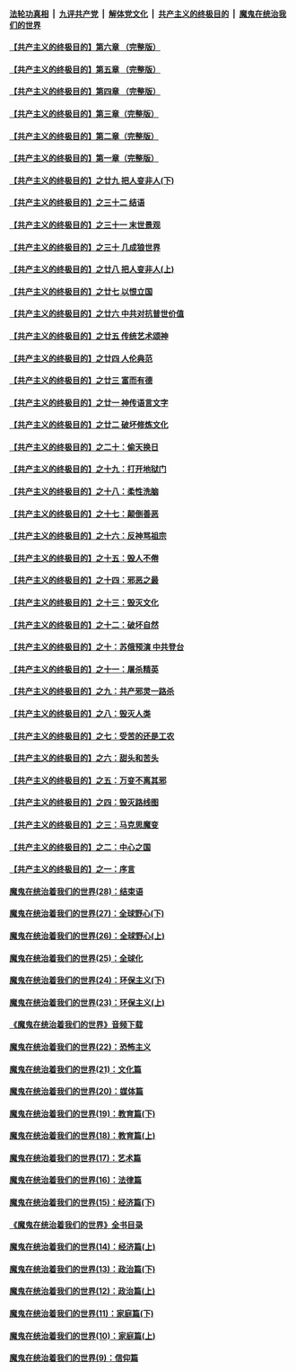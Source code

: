 ####  [法轮功真相](../../../../basic/blob/master/README.md?t=04141830) &nbsp;|&nbsp; [九评共产党](../../../../9ping.md/blob/master/README.md?t=04141830) &nbsp;|&nbsp; [解体党文化](../../../../jtdwh.md/blob/master/README.md?t=04141830)  &nbsp;|&nbsp; [共产主义的终极目的](../../../../gczydzjmd.md/blob/master/README.md?t=04141830) &nbsp;|&nbsp; [魔鬼在统治我们的世界](../../../../mgztzwmdsj.md/blob/master/README.md?t=04141830) 

#### [【共产主义的终极目的】第六章 （完整版）](../pages/nsc422/n11428913.md?t=04141830) 

#### [【共产主义的终极目的】第五章 （完整版）](../pages/nsc422/n11428912.md?t=04141830) 

#### [【共产主义的终极目的】第四章 （完整版）](../pages/nsc422/n11428907.md?t=04141830) 

#### [【共产主义的终极目的】第三章（完整版）](../pages/nsc422/n11428848.md?t=04141830) 

#### [【共产主义的终极目的】第二章（完整版）](../pages/nsc422/n11428831.md?t=04141830) 

#### [【共产主义的终极目的】第一章（完整版）](../pages/nsc422/n11417651.md?t=04141830) 

#### [【共产主义的终极目的】之廿九 把人变非人(下)](../pages/nsc422/n11344140.md?t=04141830) 

#### [【共产主义的终极目的】之三十二 结语](../pages/nsc422/n11360535.md?t=04141830) 

#### [【共产主义的终极目的】之三十一 末世景观](../pages/nsc422/n11351129.md?t=04141830) 

#### [【共产主义的终极目的】之三十 几成狼世界](../pages/nsc422/n11348280.md?t=04141830) 

#### [【共产主义的终极目的】之廿八 把人变非人(上)](../pages/nsc422/n11340492.md?t=04141830) 

#### [【共产主义的终极目的】之廿七 以恨立国](../pages/nsc422/n11336944.md?t=04141830) 

#### [【共产主义的终极目的】之廿六 中共对抗普世价值](../pages/nsc422/n11324785.md?t=04141830) 

#### [【共产主义的终极目的】之廿五 传统艺术颂神](../pages/nsc422/n11296396.md?t=04141830) 

#### [【共产主义的终极目的】之廿四 人伦典范](../pages/nsc422/n11296397.md?t=04141830) 

#### [【共产主义的终极目的】之廿三 富而有德](../pages/nsc422/n11283598.md?t=04141830) 

#### [【共产主义的终极目的】之廿一 神传语言文字](../pages/nsc422/n11263265.md?t=04141830) 

#### [【共产主义的终极目的】之廿二 破坏修炼文化](../pages/nsc422/n11245728.md?t=04141830) 

#### [【共产主义的终极目的】之二十：偷天换日](../pages/nsc422/n11238846.md?t=04141830) 

#### [【共产主义的终极目的】之十九：打开地狱门](../pages/nsc422/n11206376.md?t=04141830) 

#### [【共产主义的终极目的】之十八：柔性洗脑](../pages/nsc422/n11199994.md?t=04141830) 

#### [【共产主义的终极目的】之十七：颠倒善恶](../pages/nsc422/n11179782.md?t=04141830) 

#### [【共产主义的终极目的】之十六：反神骂祖宗](../pages/nsc422/n11166798.md?t=04141830) 

#### [【共产主义的终极目的】之十五：毁人不倦](../pages/nsc422/n11166792.md?t=04141830) 

#### [【共产主义的终极目的】之十四：邪恶之最](../pages/nsc422/n11150249.md?t=04141830) 

#### [【共产主义的终极目的】之十三：毁灭文化](../pages/nsc422/n11135227.md?t=04141830) 

#### [【共产主义的终极目的】之十二：破坏自然](../pages/nsc422/n11135214.md?t=04141830) 

#### [【共产主义的终极目的】之十：苏俄预演 中共登台](../pages/nsc422/n11118424.md?t=04141830) 

#### [【共产主义的终极目的】之十一：屠杀精英](../pages/nsc422/n11118442.md?t=04141830) 

#### [【共产主义的终极目的】之九：共产邪灵一路杀](../pages/nsc422/n11114139.md?t=04141830) 

#### [【共产主义的终极目的】之八：毁灭人类](../pages/nsc422/n11108503.md?t=04141830) 

#### [【共产主义的终极目的】之七：受苦的还是工农](../pages/nsc422/n11101809.md?t=04141830) 

#### [【共产主义的终极目的】之六：甜头和苦头](../pages/nsc422/n11096971.md?t=04141830) 

#### [【共产主义的终极目的】之五：万变不离其邪](../pages/nsc422/n11091285.md?t=04141830) 

#### [【共产主义的终极目的】之四：毁灭路线图](../pages/nsc422/n11086284.md?t=04141830) 

#### [【共产主义的终极目的】之三：马克思魔变](../pages/nsc422/n11061941.md?t=04141830) 

#### [【共产主义的终极目的】之二：中心之国](../pages/nsc422/n11047728.md?t=04141830) 

#### [【共产主义的终极目的】之一：序言](../pages/nsc422/n11086077.md?t=04141830) 

#### [魔鬼在统治着我们的世界(28)：结束语](../pages/nsc422/n10936246.md?t=04141830) 

#### [魔鬼在统治着我们的世界(27)：全球野心(下)](../pages/nsc422/n10928319.md?t=04141830) 

#### [魔鬼在统治着我们的世界(26)：全球野心(上)](../pages/nsc422/n10900318.md?t=04141830) 

#### [魔鬼在统治着我们的世界(25)：全球化](../pages/nsc422/n10788205.md?t=04141830) 

#### [魔鬼在统治着我们的世界(24)：环保主义(下)](../pages/nsc422/n10695307.md?t=04141830) 

#### [魔鬼在统治着我们的世界(23)：环保主义(上)](../pages/nsc422/n10688613.md?t=04141830) 

#### [《魔鬼在统治着我们的世界》音频下载](../pages/nsc422/n10635553.md?t=04141830) 

#### [魔鬼在统治着我们的世界(22)：恐怖主义](../pages/nsc422/n10614727.md?t=04141830) 

#### [魔鬼在统治着我们的世界(21)：文化篇](../pages/nsc422/n10597706.md?t=04141830) 

#### [魔鬼在统治着我们的世界(20)：媒体篇](../pages/nsc422/n10586579.md?t=04141830) 

#### [魔鬼在统治着我们的世界(19)：教育篇(下)](../pages/nsc422/n10564808.md?t=04141830) 

#### [魔鬼在统治着我们的世界(18)：教育篇(上)](../pages/nsc422/n10526970.md?t=04141830) 

#### [魔鬼在统治着我们的世界(17)：艺术篇](../pages/nsc422/n10499093.md?t=04141830) 

#### [魔鬼在统治着我们的世界(16)：法律篇](../pages/nsc422/n10485969.md?t=04141830) 

#### [魔鬼在统治着我们的世界(15)：经济篇(下)](../pages/nsc422/n10469975.md?t=04141830) 

#### [《魔鬼在统治着我们的世界》全书目录](../pages/nsc422/n10464261.md?t=04141830) 

#### [魔鬼在统治着我们的世界(14)：经济篇(上)](../pages/nsc422/n10457370.md?t=04141830) 

#### [魔鬼在统治着我们的世界(13)：政治篇(下)](../pages/nsc422/n10448270.md?t=04141830) 

#### [魔鬼在统治着我们的世界(12)：政治篇(上)](../pages/nsc422/n10444576.md?t=04141830) 

#### [魔鬼在统治着我们的世界(11)：家庭篇(下)](../pages/nsc422/n10440961.md?t=04141830) 

#### [魔鬼在统治着我们的世界(10)：家庭篇(上)](../pages/nsc422/n10435448.md?t=04141830) 

#### [魔鬼在统治着我们的世界(9)：信仰篇](../pages/nsc422/n10432159.md?t=04141830) 

